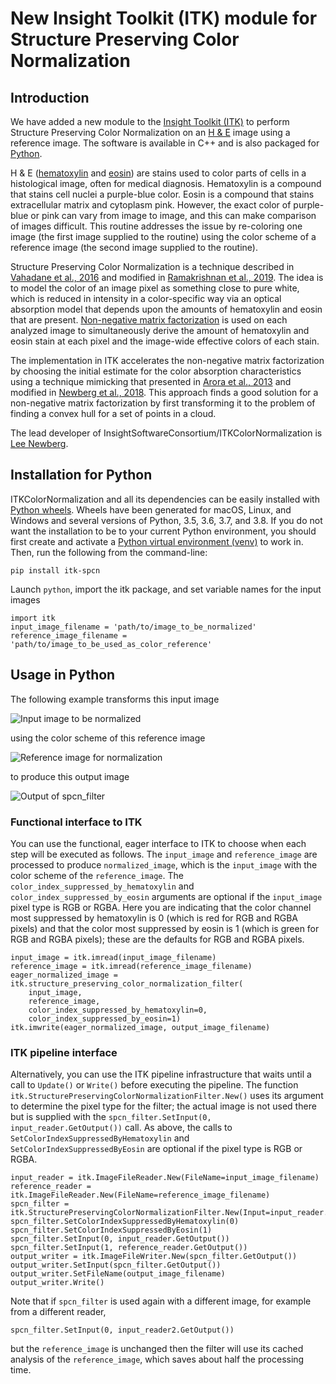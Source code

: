 # New Insight Toolkit (ITK) module for Structure Preserving Color Normalization

## Introduction

We have added a new module to the [Insight Toolkit (ITK)](https://itk.org/) to perform Structure Preserving Color
Normalization on an [H & E](https://en.wikipedia.org/wiki/H%26E_stain) image using a reference image.  The software is
available in C++ and is also packaged for [Python](https://www.python.org/).

H & E ([hematoxylin](https://en.wikipedia.org/wiki/Haematoxylin) and [eosin](https://en.wikipedia.org/wiki/Eosin)) are
stains used to color parts of cells in a histological image, often for medical diagnosis.  Hematoxylin is a compound
that stains cell nuclei a purple-blue color.  Eosin is a compound that stains extracellular matrix and cytoplasm pink.
However, the exact color of purple-blue or pink can vary from image to image, and this can make comparison of images
difficult.  This routine addresses the issue by re-coloring one image (the first image supplied to the routine) using
the color scheme of a reference image (the second image supplied to the routine).

Structure Preserving Color Normalization is a technique described in [Vahadane et al.,
2016](https://doi.org/10.1109/TMI.2016.2529665) and modified in [Ramakrishnan et al.,
2019](https://arxiv.org/abs/1901.03088).  The idea is to model the color of an image pixel as something close to pure
white, which is reduced in intensity in a color-specific way via an optical absorption model that depends upon the
amounts of hematoxylin and eosin that are present.  [Non-negative matrix
factorization](https://en.wikipedia.org/wiki/Non-negative_matrix_factorization) is used on each analyzed image to
simultaneously derive the amount of hematoxylin and eosin stain at each pixel and the image-wide effective colors of
each stain.

The implementation in ITK accelerates the non-negative matrix factorization by choosing the initial estimate for the
color absorption characteristics using a technique mimicking that presented in [Arora et al.,
2013](http://proceedings.mlr.press/v28/arora13.html) and modified in [Newberg et al.,
2018](https://doi.org/10.1371/journal.pone.0193067).  This approach finds a good solution for a non-negative matrix
factorization by first transforming it to the problem of finding a convex hull for a set of points in a cloud.

The lead developer of InsightSoftwareConsortium/ITKColorNormalization is [Lee Newberg](https://github.com/Leengit/).

## Installation for Python

ITKColorNormalization and all its dependencies can be easily installed with [Python
wheels](https://blog.kitware.com/itk-is-on-pypi-pip-install-itk-is-here/).  Wheels have been generated for macOS, Linux,
and Windows and several versions of Python, 3.5, 3.6, 3.7, and 3.8.  If you do not want the installation to be to your
current Python environment, you should first create and activate a [Python virtual environment
(venv)](https://docs.python.org/3/tutorial/venv.html) to work in.  Then, run the following from the command-line:

    pip install itk-spcn

Launch `python`, import the itk package, and set variable names for the input images

    import itk
    input_image_filename = 'path/to/image_to_be_normalized'
    reference_image_filename = 'path/to/image_to_be_used_as_color_reference'

## Usage in Python

The following example transforms this input image

![Input image to be normalized](https://data.kitware.com/api/v1/file/57718cc48d777f1ecd8a883f/download)

using the color scheme of this reference image

![Reference image for normalization](https://data.kitware.com/api/v1/file/576ad39b8d777f1ecd6702f2/download)

to produce this output image

![Output of spcn_filter](https://data.kitware.com/api/v1/file/5ed685d89014a6d84e9bc6f0/download)

### Functional interface to ITK

You can use the functional, eager interface to ITK to choose when each step will be executed as follows.  The
`input_image` and `reference_image` are processed to produce `normalized_image`, which is the `input_image` with the
color scheme of the `reference_image`.  The `color_index_suppressed_by_hematoxylin` and
`color_index_suppressed_by_eosin` arguments are optional if the `input_image` pixel type is RGB or RGBA.  Here you are
indicating that the color channel most suppressed by hematoxylin is 0 (which is red for RGB and RGBA pixels) and that
the color most suppressed by eosin is 1 (which is green for RGB and RGBA pixels); these are the defaults for RGB and
RGBA pixels.

    input_image = itk.imread(input_image_filename)
    reference_image = itk.imread(reference_image_filename)
    eager_normalized_image = itk.structure_preserving_color_normalization_filter(
        input_image,
        reference_image,
        color_index_suppressed_by_hematoxylin=0,
        color_index_suppressed_by_eosin=1)
    itk.imwrite(eager_normalized_image, output_image_filename)

### ITK pipeline interface

Alternatively, you can use the ITK pipeline infrastructure that waits until a call to `Update()` or `Write()` before
executing the pipeline.  The function `itk.StructurePreservingColorNormalizationFilter.New()` uses its argument to
determine the pixel type for the filter; the actual image is not used there but is supplied with the
`spcn_filter.SetInput(0, input_reader.GetOutput())` call.  As above, the calls to
`SetColorIndexSuppressedByHematoxylin` and `SetColorIndexSuppressedByEosin` are optional if the pixel type is RGB or
RGBA.

    input_reader = itk.ImageFileReader.New(FileName=input_image_filename)
    reference_reader = itk.ImageFileReader.New(FileName=reference_image_filename)
    spcn_filter = itk.StructurePreservingColorNormalizationFilter.New(Input=input_reader.GetOutput())
    spcn_filter.SetColorIndexSuppressedByHematoxylin(0)
    spcn_filter.SetColorIndexSuppressedByEosin(1)
    spcn_filter.SetInput(0, input_reader.GetOutput())
    spcn_filter.SetInput(1, reference_reader.GetOutput())
    output_writer = itk.ImageFileWriter.New(spcn_filter.GetOutput())
    output_writer.SetInput(spcn_filter.GetOutput())
    output_writer.SetFileName(output_image_filename)
    output_writer.Write()

Note that if `spcn_filter` is used again with a different image, for example from a different reader,

    spcn_filter.SetInput(0, input_reader2.GetOutput())

but the `reference_image` is unchanged then the filter will use its cached analysis of the `reference_image`, which
saves about half the processing time.
